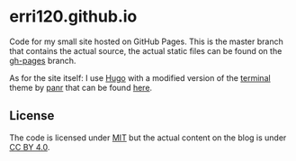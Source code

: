 # erri120.github.io

Code for my small site hosted on GitHub Pages. This is the master branch that contains the actual source, the actual static files can be found on the [gh-pages](https://github.com/erri120/erri120.github.io/tree/gh-pages) branch.

As for the site itself: I use [Hugo](https://gohugo.io) with a modified version of the [terminal](https://github.com/panr/hugo-theme-terminal) theme by [panr](https://twitter.com/panr) that can be found [here](https://github.com/erri120/hugo-theme-terminal).

## License

The code is licensed under [MIT](LICENSE) but the actual content on the blog is under [CC BY 4.0](http://creativecommons.org/licenses/by/4.0/).

